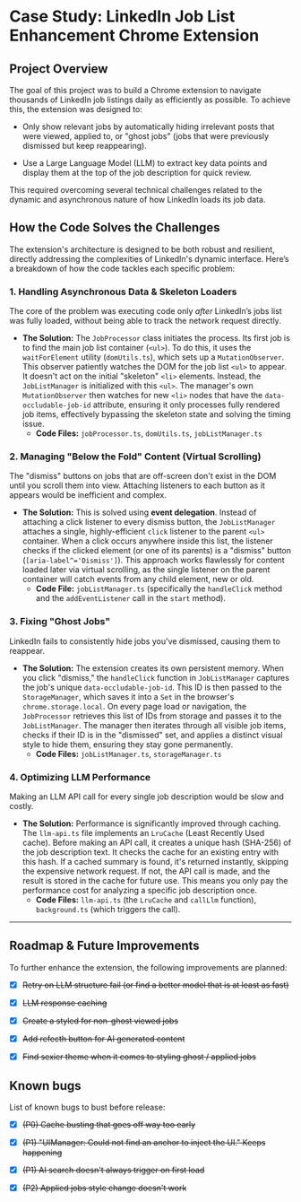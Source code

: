 # Case Study: LinkedIn Job List Enhancement Chrome Extension

## Project Overview

The goal of this project was to build a Chrome extension to navigate thousands of LinkedIn job listings daily as efficiently as possible. To achieve this, the extension was designed to:

- Only show relevant jobs by automatically hiding irrelevant posts that were viewed, applied to, or "ghost jobs" (jobs that were previously dismissed but keep reappearing).

- Use a Large Language Model (LLM) to extract key data points and display them at the top of the job description for quick review.

This required overcoming several technical challenges related to the dynamic and asynchronous nature of how LinkedIn loads its job data.

## How the Code Solves the Challenges

The extension's architecture is designed to be both robust and resilient, directly addressing the complexities of LinkedIn's dynamic interface. Here’s a breakdown of how the code tackles each specific problem:

### 1. Handling Asynchronous Data & Skeleton Loaders

The core of the problem was executing code only _after_ LinkedIn’s jobs list was fully loaded, without being able to track the network request directly.

- **The Solution:** The `JobProcessor` class initiates the process. Its first job is to find the main job list container (`<ul>`). To do this, it uses the `waitForElement` utility (`domUtils.ts`), which sets up a `MutationObserver`. This observer patiently watches the DOM for the job list `<ul>` to appear. It doesn't act on the initial "skeleton" `<li>` elements. Instead, the `JobListManager` is initialized with this `<ul>`. The manager's own `MutationObserver` then watches for new `<li>` nodes that have the `data-occludable-job-id` attribute, ensuring it only processes fully rendered job items, effectively bypassing the skeleton state and solving the timing issue.
  - **Code Files:** `jobProcessor.ts`, `domUtils.ts`, `jobListManager.ts`

### 2. Managing "Below the Fold" Content (Virtual Scrolling)

The "dismiss" buttons on jobs that are off-screen don't exist in the DOM until you scroll them into view. Attaching listeners to each button as it appears would be inefficient and complex.

- **The Solution:** This is solved using **event delegation**. Instead of attaching a click listener to every dismiss button, the `JobListManager` attaches a single, highly-efficient `click` listener to the parent `<ul>` container. When a click occurs anywhere inside this list, the listener checks if the clicked element (or one of its parents) is a "dismiss" button (`[aria-label^='Dismiss']`). This approach works flawlessly for content loaded later via virtual scrolling, as the single listener on the parent container will catch events from any child element, new or old.
  - **Code File:** `jobListManager.ts` (specifically the `handleClick` method and the `addEventListener` call in the `start` method).

### 3. Fixing "Ghost Jobs"

LinkedIn fails to consistently hide jobs you've dismissed, causing them to reappear.

- **The Solution:** The extension creates its own persistent memory. When you click "dismiss," the `handleClick` function in `JobListManager` captures the job's unique `data-occludable-job-id`. This ID is then passed to the `StorageManager`, which saves it into a `Set` in the browser's `chrome.storage.local`. On every page load or navigation, the `JobProcessor` retrieves this list of IDs from storage and passes it to the `JobListManager`. The manager then iterates through all visible job items, checks if their ID is in the "dismissed" set, and applies a distinct visual style to hide them, ensuring they stay gone permanently.
  - **Code Files:** `jobListManager.ts`, `storageManager.ts`

### 4. Optimizing LLM Performance

Making an LLM API call for every single job description would be slow and costly.

- **The Solution:** Performance is significantly improved through caching. The `llm-api.ts` file implements an `LruCache` (Least Recently Used cache). Before making an API call, it creates a unique hash (SHA-256) of the job description text. It checks the cache for an existing entry with this hash. If a cached summary is found, it's returned instantly, skipping the expensive network request. If not, the API call is made, and the result is stored in the cache for future use. This means you only pay the performance cost for analyzing a specific job description once.
  - **Code Files:** `llm-api.ts` (the `LruCache` and `callLlm` function), `background.ts` (which triggers the call).

---

## Roadmap & Future Improvements

To further enhance the extension, the following improvements are planned:

- [x] ~~Retry on LLM structure fail (or find a better model that is at least as fast)~~
- [x] ~~LLM response caching~~
- [x] ~~Create a styled for non-ghost viewed jobs~~
- [x] ~~Add refecth button for AI generated content~~
- [x] ~~Find sexier theme when it comes to styling ghost / applied jobs~~


## Known bugs

List of known bugs to bust before release:

- [x] ~~(P0) Cache busting that goes off way too early~~
- [x] ~~(P1) "UIManager: Could not find an anchor to inject the UI." Keeps happening~~
- [x] ~~(P1) AI search doesn't always trigger on first load~~
- [x] ~~(P2) Applied jobs style change doesn't work~~

